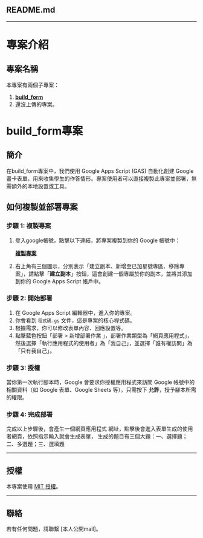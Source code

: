 ## README.md

---

# 專案介紹
## 專案名稱
本專案有兩個子專案：
1. [**build_form**](#build_form專案)
2. 還沒上傳的專案。


# build_form專案

## 簡介
在build_form專案中，我們使用 Google Apps Script (GAS) 自動化創建 Google 畫卡表單，用來收集學生的作答情形。專案使用者可以直接複製此專案並部署，無需額外的本地設置或工具。

## 如何複製並部署專案

### 步驟 1: 複製專案

1. 登入google帳號，點擊以下連結，將專案複製到你的 Google 帳號中：

   [**複製專案**](https://script.google.com/home/projects/1jVlsuye57oIkpBsYabYH9LEnT06GjJruFoQssRtJpPJxpBC-RNEIciZX?pli=1)

2. 右上角有三個圖示，分別表示「建立副本、新增至已加星號專區、移除專案」，請點擊「**建立副本**」按鈕，這會創建一個專屬於你的副本，並將其添加到你的 Google Apps Script 帳戶中。

### 步驟 2: 開始部署

1. 在 Google Apps Script 編輯器中，進入你的專案。
2. 你會看到 `程式碼.gs` 文件，這是專案的核心程式碼。
3. 根據需求，你可以修改表單內容、回應設置等。
4. 點擊藍色按鈕「部署 > 新增部署作業 」，部署作業類型為「網頁應用程式」，然後選擇「執行應用程式的使用者」為「我自己」，並選擇「誰有權訪問」為「只有我自己」。

### 步驟 3: 授權

當你第一次執行腳本時，Google 會要求你授權應用程式來訪問 Google 帳號中的相關資料（如 Google 表單、Google Sheets 等）。只需按下 **允許**，授予腳本所需的權限。

### 步驟 4: 完成部署

完成以上步驟後，會產生一個網頁應用程式
網址，點擊後會進入表單生成的使用者網頁，依照指示輸入就會生成表單，
生成的題目有三個大題：一、選擇題；二、多選題；三、選填題




---

## 授權

本專案使用 [MIT 授權](LICENSE)。

---

## 聯絡

若有任何問題，請聯繫 \[本人公開mail]。

